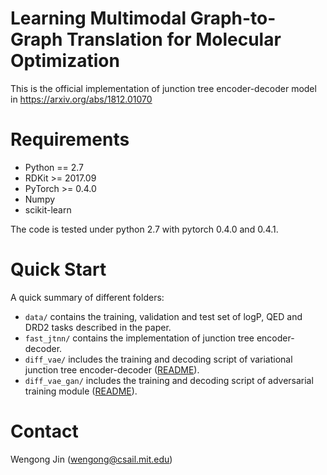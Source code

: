 # Learning Multimodal Graph-to-Graph Translation for Molecular Optimization

This is the official implementation of junction tree encoder-decoder model in https://arxiv.org/abs/1812.01070

# Requirements
* Python == 2.7
* RDKit >= 2017.09
* PyTorch >= 0.4.0
* Numpy
* scikit-learn

The code is tested under python 2.7 with pytorch 0.4.0 and 0.4.1. 

# Quick Start
A quick summary of different folders:
* `data/` contains the training, validation and test set of logP, QED and DRD2 tasks described in the paper.
* `fast_jtnn/` contains the implementation of junction tree encoder-decoder.
* `diff_vae/` includes the training and decoding script of variational junction tree encoder-decoder ([README](./diff_vae/README.md)).
* `diff_vae_gan/` includes the training and decoding script of adversarial training module ([README](./diff_vae_gan/README.md)).

# Contact
Wengong Jin (wengong@csail.mit.edu)
